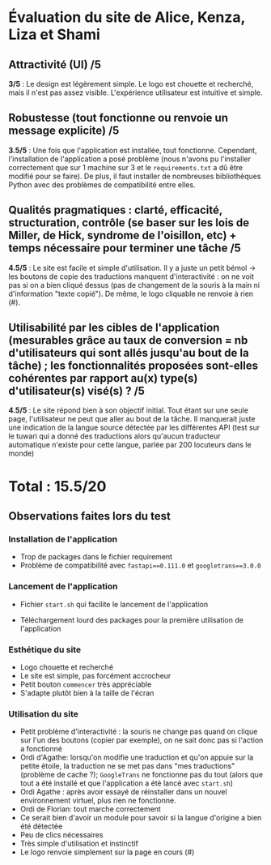 # Évaluation du site de Alice, Kenza, Liza et Shami

## Attractivité (UI) /5
**3/5** : Le design est légèrement simple. Le logo est chouette et recherché, mais il n'est pas assez visible. L'expérience utilisateur est intuitive et simple.

## Robustesse (tout fonctionne ou renvoie un message explicite) /5
**3.5/5** : Une fois que l'application est installée, tout fonctionne. Cependant, l'installation de l'application a posé problème (nous n'avons pu l'installer correctement que sur 1 machine sur 3 et le `requirements.txt` a dû être modifié pour se faire). De plus, il faut installer de nombreuses bibliothèques Python avec des problèmes de compatibilité entre elles.

## Qualités pragmatiques : clarté, efficacité, structuration, contrôle (se baser sur les lois de Miller, de Hick, syndrome de l'oisillon, etc) + temps nécessaire pour terminer une tâche /5
**4.5/5** : Le site est facile et simple d'utilisation. Il y a juste un petit bémol → les boutons de copie des traductions manquent d'interactivité : on ne voit pas si on a bien cliqué dessus (pas de changement de la souris à la main ni d'information "texte copié"). De même, le logo cliquable ne renvoie à rien (#).

## Utilisabilité par les cibles de l'application (mesurables grâce au taux de conversion = nb d'utilisateurs qui sont allés jusqu'au bout de la tâche) ; les fonctionnalités proposées sont-elles cohérentes par rapport au(x) type(s) d'utilisateur(s) visé(s) ? /5
**4.5/5** : Le site répond bien à son objectif initial. Tout étant sur une seule page, l'utilisateur ne peut que aller au bout de la tâche. Il manquerait juste une indication de la langue source détectée par les différentes API (test sur le tuwari qui a donné des traductions alors qu'aucun traducteur automatique n'existe pour cette langue, parlée par 200 locuteurs dans le monde)

# Total : 15.5/20

## Observations faites lors du test
### Installation de l'application
- Trop de packages dans le fichier requirement
- Problème de compatibilité avec `fastapi==0.111.0` et `googletrans==3.0.0`

### Lancement de l'application
+ Fichier `start.sh` qui facilite le lancement de l'application
- Téléchargement lourd des packages pour la première utilisation de l'application

### Esthétique du site
- Logo chouette et recherché
- Le site est simple, pas forcément accrocheur
- Petit bouton `commencer` très appréciable
- S'adapte plutôt bien à la taille de l'écran

### Utilisation du site
- Petit problème d'interactivité : la souris ne change pas quand on clique sur l'un des boutons (copier par exemple), on ne sait donc pas si l'action a fonctionné
- Ordi d'Agathe: lorsqu'on modifie une traduction et qu'on appuie sur la petite étoile, la traduction ne se met pas dans "mes traductions" (problème de cache ?); `GoogleTrans` ne fonctionne pas du tout (alors que tout a été installé et que l'application a été lancé avec `start.sh`)
- Ordi Agathe : après avoir essayé de réinstaller dans un nouvel environnement virtuel, plus rien ne fonctionne.
- Ordi de Florian: tout marche correctement
- Ce serait bien d'avoir un module pour savoir si la langue d'origine a bien été détectée
- Peu de clics nécessaires
- Très simple d'utilisation et instinctif
- Le logo renvoie simplement sur la page en cours (#)
